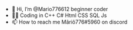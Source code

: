- 👋 Hi, I’m @Mario776612 beginner coder
- 🐱‍💻 Coding in C++ C# Html CSS SQL Js
- 📫 How to reach me Mãriô776#5960 on discord

